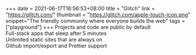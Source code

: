 +++
date = 2021-06-17T16:56:53+08:00
title = "Glitch"
link = "https://glitch.com/"
thumbnail = "https://glitch.com/apple-touch-icon.png"
snippet="The friendly community where everyone builds the web"
tags = ["playground"]
+++
Projects and code are public by default  
Full-stack apps that sleep after 5 minutes  
Unlimited static sites that are always on  
Github import/export and Prettier support
